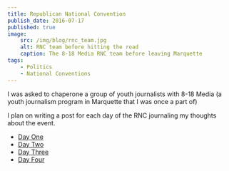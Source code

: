 ```yaml
---
title: Republican National Convention
publish_date: 2016-07-17
published: true
image:
    src: /img/blog/rnc_team.jpg
    alt: RNC team before hitting the road
    caption: The 8-18 Media RNC team before leaving Marquette
tags:
    - Politics
    - National Conventions
---
```

I was asked to chaperone a group of youth journalists with 8-18 Media (a youth journalism program in Marquette that I was once a part of)

I plan on writing a post for each day of the RNC journaling my thoughts about the event.
+ [Day One](/blog/conventions/rnc-day-one)
+ [Day Two](/blog/conventions/rnc-day-two)
+ [Day Three](/blog/conventions/rnc-day-three)
+ [Day Four](/blog/conventions/rnc-day-four)
